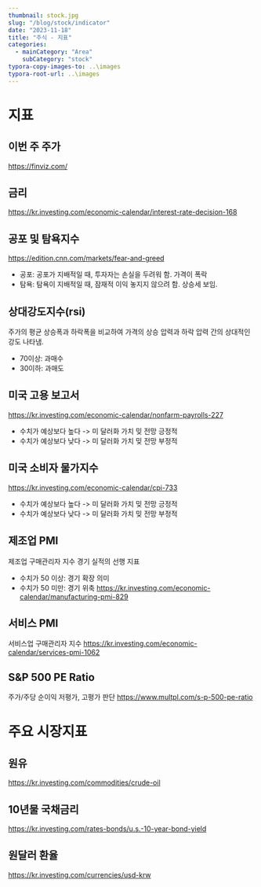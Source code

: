 ```yaml
---
thumbnail: stock.jpg
slug: "/blog/stock/indicator"
date: "2023-11-18"
title: "주식 - 지표"
categories:
  - mainCategory: "Area"
    subCategory: "stock"
typora-copy-images-to: ..\images
typora-root-url: ..\images
---
```


# 지표

## 이번 주 주가

https://finviz.com/

## 금리

https://kr.investing.com/economic-calendar/interest-rate-decision-168

## 공포 및 탐욕지수

https://edition.cnn.com/markets/fear-and-greed

- 공포: 공포가 지배적일 때, 투자자는 손실을 두려워 함. 가격이 폭락
- 탐욕: 탐욕이 지배적일 때, 잠재적 이익 놓지지 않으려 함. 상승세 보임.

## 상대강도지수(rsi)

주가의 평균 상승폭과 하락폭을 비교하여 가격의 상승 압력과 하락 압력 간의 상대적인 강도 나타냄.

- 70이상: 과매수
- 30이하: 과매도

## 미국 고용 보고서

https://kr.investing.com/economic-calendar/nonfarm-payrolls-227

- 수치가 예상보다 높다 -> 미 달러화 가치 밎 전망 긍정적
- 수치가 예상보다 낮다 -> 미 달러화 가치 밎 전망 부정적

## 미국 소비자 물가지수

https://kr.investing.com/economic-calendar/cpi-733

- 수치가 예상보다 높다 -> 미 달러화 가치 밎 전망 긍정적
- 수치가 예상보다 낮다 -> 미 달러화 가치 밎 전망 부정적

## 제조업 PMI

제조업 구매관리자 지수
경기 실적의 선행 지표

- 수치가 50 이상: 경기 확장 의미
- 수치가 50 미만: 경기 위축 
https://kr.investing.com/economic-calendar/manufacturing-pmi-829

## 서비스 PMI

서비스업 구매관리자 지수
https://kr.investing.com/economic-calendar/services-pmi-1062

## S&P 500 PE Ratio

주가/주당 순이익
저평가, 고평가 판단
https://www.multpl.com/s-p-500-pe-ratio

# 주요 시장지표

## 원유

https://kr.investing.com/commodities/crude-oil

## 10년물 국채금리

https://kr.investing.com/rates-bonds/u.s.-10-year-bond-yield

## 원달러 환율

https://kr.investing.com/currencies/usd-krw
